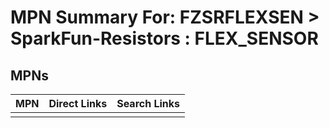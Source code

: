 



# MPN Summary For: FZSRFLEXSEN > SparkFun-Resistors : FLEX_SENSOR

## MPNs
  

|MPN|Direct Links|Search Links|
| :--- | :--- | :--- |
||||
